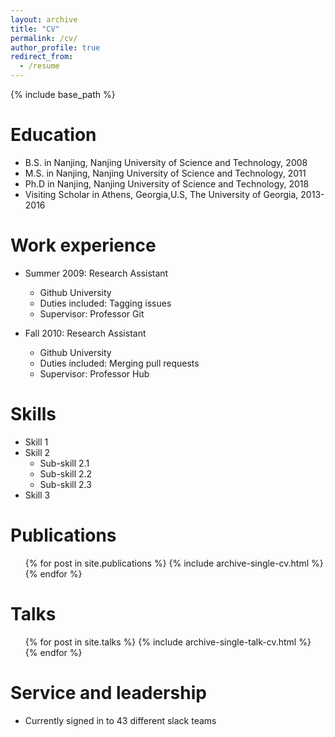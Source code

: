 ```yaml
---
layout: archive
title: "CV"
permalink: /cv/
author_profile: true
redirect_from:
  - /resume
---
```


{% include base_path %}

Education
======
* B.S. in Nanjing, Nanjing University of Science and Technology, 2008
* M.S. in Nanjing, Nanjing University of Science and Technology, 2011
* Ph.D in Nanjing, Nanjing University of Science and Technology, 2018
* Visiting Scholar in Athens, Georgia,U.S, The University of Georgia, 2013-2016

Work experience
======
* Summer 2009: Research Assistant
  * Github University
  * Duties included: Tagging issues
  * Supervisor: Professor Git

* Fall 2010: Research Assistant
  * Github University
  * Duties included: Merging pull requests
  * Supervisor: Professor Hub
  
Skills
======
* Skill 1
* Skill 2
  * Sub-skill 2.1
  * Sub-skill 2.2
  * Sub-skill 2.3
* Skill 3

Publications
======
  <ul>{% for post in site.publications %}
    {% include archive-single-cv.html %}
  {% endfor %}</ul>
  
Talks
======
  <ul>{% for post in site.talks %}
    {% include archive-single-talk-cv.html %}
  {% endfor %}</ul>
  
Service and leadership
======
* Currently signed in to 43 different slack teams
